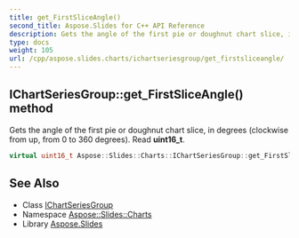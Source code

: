 ```yaml
---
title: get_FirstSliceAngle()
second_title: Aspose.Slides for C++ API Reference
description: Gets the angle of the first pie or doughnut chart slice, in degrees (clockwise from up, from 0 to 360 degrees). Read uint16_t.
type: docs
weight: 105
url: /cpp/aspose.slides.charts/ichartseriesgroup/get_firstsliceangle/
---
```

## IChartSeriesGroup::get_FirstSliceAngle() method


Gets the angle of the first pie or doughnut chart slice, in degrees (clockwise from up, from 0 to 360 degrees). Read **uint16_t**.

```cpp
virtual uint16_t Aspose::Slides::Charts::IChartSeriesGroup::get_FirstSliceAngle()=0
```

## See Also

* Class [IChartSeriesGroup](./)
* Namespace [Aspose::Slides::Charts](../)
* Library [Aspose.Slides](../../)